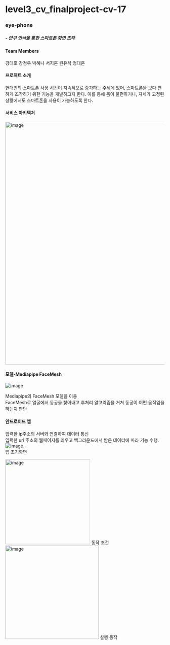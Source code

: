 # level3_cv_finalproject-cv-17

### eye-phone

##### - 안구 인식을 통한 스마트폰 화면 조작

#### Team Members

강대호
강정우
박혜나
서지훈
원유석
정대훈

#### 프로젝트 소개
현대인의 스마트폰 사용 시간이 지속적으로 증가하는 주세에 있어, 스마트폰을 보다 편하게 조작하기 위한 기능을 개발하고자 한다. 
이를 통해 몸이 불편하거나, 자세가 고정된 상황에서도 스마트폰을 사용이 가능하도록 한다.

#### 서비스 아키텍처
<img width="766" alt="image" src="https://github.com/boostcampaitech5/level3_cv_finalproject-cv-17/assets/126538540/9d88ae93-2723-439d-b727-1b87e72863d8">

#### 모델-Mediapipe FaceMesh
![image](https://github.com/boostcampaitech5/level3_cv_finalproject-cv-17/assets/126538540/7e295944-db45-4c68-8eb6-007e982060d8)   
    
Mediapipe의 FaceMesh 모델을 이용   
FaceMesh로 얼굴에서 동공을 찾아내고 후처리 알고리즘을 거쳐 동공이 어떤 움직임을 하는지 판단

#### 안드로이드 앱
입력한 ip주소의 서버와 연결하여 데이터 통신   
입력한 url 주소의 웹페이지를 띄우고 백그라운드에서 받은 데이터에 따라 기능 수행.   
![image](https://github.com/boostcampaitech5/level3_cv_finalproject-cv-17/assets/126538540/2ed88e0f-3dcf-4c8d-9cb3-dcad936a80b3)   
앱 초기화면
   
<img width="268" alt="image" src="https://github.com/boostcampaitech5/level3_cv_finalproject-cv-17/assets/126538540/de2b4740-6afa-4655-aa69-e7069c27ac73">      
동작 조건   

<img width="295" alt="image" src="https://github.com/boostcampaitech5/level3_cv_finalproject-cv-17/assets/126538540/509d0e8f-a622-4ff3-aafa-c3a4f7799bcb">        
실행 동작   



